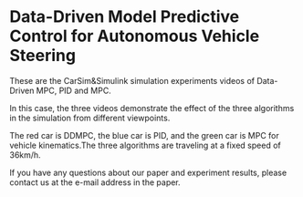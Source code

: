 # Data-Driven Model Predictive Control for Autonomous Vehicle Steering

These are the CarSim&amp;Simulink simulation experiments videos of Data-Driven MPC, PID and MPC.

In this case, the three videos demonstrate the effect of the three algorithms in the simulation from different viewpoints.

The red car is DDMPC, the blue car is PID, and the green car is MPC for vehicle kinematics.The three algorithms are traveling at a fixed speed of 36km/h.

If you have any questions about our paper and experiment results, please contact us at the e-mail address in the paper.

